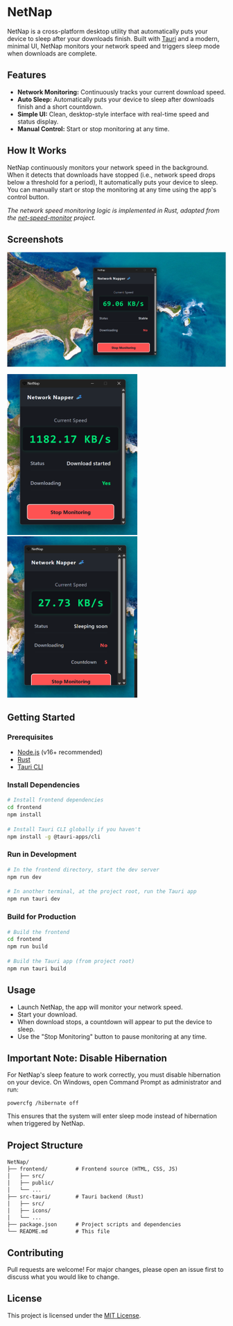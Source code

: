 # NetNap

NetNap is a cross-platform desktop utility that automatically puts your device to sleep after your downloads finish. Built with [Tauri](https://tauri.app/) and a modern, minimal UI, NetNap monitors your network speed and triggers sleep mode when downloads are complete.

## Features

- **Network Monitoring:** Continuously tracks your current download speed.
- **Auto Sleep:** Automatically puts your device to sleep after downloads finish and a short countdown.
- **Simple UI:** Clean, desktop-style interface with real-time speed and status display.
- **Manual Control:** Start or stop monitoring at any time.

## How It Works

NetNap continuously monitors your network speed in the background. When it detects that downloads have stopped (i.e., network speed drops below a threshold for a period), It automatically puts your device to sleep. You can manually start or stop the monitoring at any time using the app's control button.

_The network speed monitoring logic is implemented in Rust, adapted from the [net-speed-monitor](https://github.com/nof1eld/net-speed-monitor) project._

## Screenshots

![Main UI](assets/Screenshot3.png)

<img src="assets/Screenshot2.png" alt="Download Detected" width="300"/>

<img src="assets/Screenshot1.png" alt="Sleep Triggered" width="300"/>

## Getting Started

### Prerequisites

- [Node.js](https://nodejs.org/) (v16+ recommended)
- [Rust](https://www.rust-lang.org/tools/install)
- [Tauri CLI](https://tauri.app/v2/guides/getting-started/prerequisites/)

### Install Dependencies

```bash
# Install frontend dependencies
cd frontend
npm install

# Install Tauri CLI globally if you haven't
npm install -g @tauri-apps/cli
```

### Run in Development

```bash
# In the frontend directory, start the dev server
npm run dev

# In another terminal, at the project root, run the Tauri app
npm run tauri dev
```

### Build for Production

```bash
# Build the frontend
cd frontend
npm run build

# Build the Tauri app (from project root)
npm run tauri build
```

## Usage

- Launch NetNap, the app will monitor your network speed.
- Start your download.
- When download stops, a countdown will appear to put the device to sleep.
- Use the "Stop Monitoring" button to pause monitoring at any time.

## Important Note: Disable Hibernation

For NetNap's sleep feature to work correctly, you must disable hibernation on your device. On Windows, open Command Prompt as administrator and run:

```
powercfg /hibernate off
```

This ensures that the system will enter sleep mode instead of hibernation when triggered by NetNap.

## Project Structure

```
NetNap/
├── frontend/         # Frontend source (HTML, CSS, JS)
│   ├── src/
│   ├── public/
│   └── ...
├── src-tauri/        # Tauri backend (Rust)
│   ├── src/
│   ├── icons/
│   └── ...
├── package.json      # Project scripts and dependencies
└── README.md         # This file
```

## Contributing

Pull requests are welcome! For major changes, please open an issue first to discuss what you would like to change.

## License

This project is licensed under the [MIT License](LICENSE).
